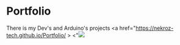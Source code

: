 # Portfolio
There is my Dev's and Arduino's projects
<a href="https://nekroz-tech.github.io/Portfolio/ > <"<img src="https://github.com/Nekroz-Tech/Portfolio/blob/main/Opera%20Instant%C3%A2neo_2021-10-04_172909_nekroz-tech.github.io.png?raw=true">
</a>
